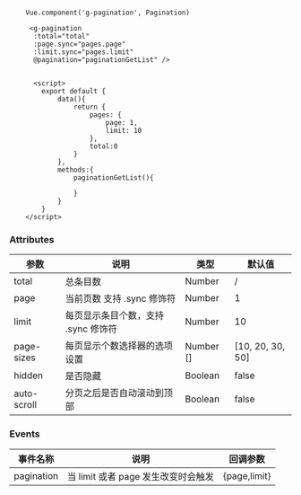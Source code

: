 
```

    Vue.component('g-pagination', Pagination)

     <g-pagination
      :total="total"
      :page.sync="pages.page"
      :limit.sync="pages.limit"
      @pagination="paginationGetList" />


      <script>
        export default {
            data(){
                return {
                    pages: {
                        page: 1,
                        limit: 10
                    },
                    total:0
                }
            },
            methods:{
                paginationGetList(){

                }
            }
        }
    </script>

```
### Attributes

参数 | 说明 | 类型 | 默认值
---|---|---|---
total | 总条目数 | Number | /
page |  当前页数   支持 .sync 修饰符 | Number | 1
limit | 每页显示条目个数，支持 .sync 修饰符 | Number | 10
page-sizes| 每页显示个数选择器的选项设置 | Number [] | [10, 20, 30, 50]
hidden | 是否隐藏 | Boolean | false
auto-scroll | 分页之后是否自动滚动到顶部 | Boolean | false

### Events


事件名称 | 说明 | 回调参数
---|---|---
pagination | 当 limit 或者 page 发生改变时会触发 | {page,limit}
